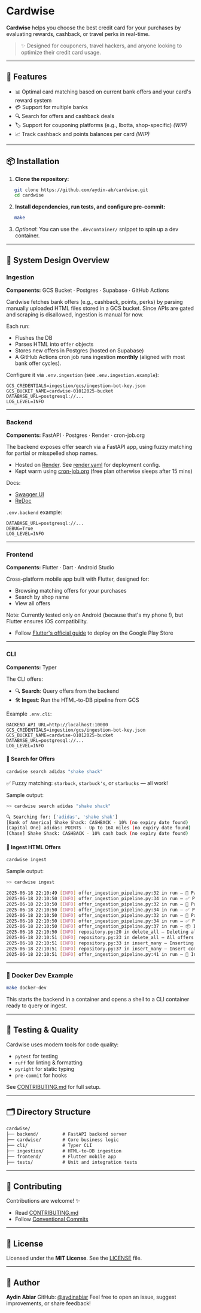 # Cardwise

**Cardwise** helps you choose the best credit card for your purchases by evaluating rewards, cashback, or travel perks in real-time.

> ✨ Designed for couponers, travel hackers, and anyone looking to optimize their credit card usage.

---

## 🚀 Features

- 📊 Optimal card matching based on current bank offers and your card's reward system
- 💳 Support for multiple banks
- 🔍 Search for offers and cashback deals
- 🏷️ Support for couponing platforms (e.g., Ibotta, shop-specific) _(WIP)_
- 📈 Track cashback and points balances per card _(WIP)_

---

## 📦 Installation

1. **Clone the repository:**
```bash
   git clone https://github.com/aydin-ab/cardwise.git
   cd cardwise
```

2. **Install dependencies, run tests, and configure pre-commit:**

```bash
   make
```

3. *Optional*: You can use the `.devcontainer/` snippet to spin up a dev container.

---

## 🧠 System Design Overview

### Ingestion

**Components:** GCS Bucket · Postgres · Supabase · GitHub Actions

Cardwise fetches bank offers (e.g., cashback, points, perks) by parsing manually uploaded HTML files stored in a GCS bucket. Since APIs are gated and scraping is disallowed, ingestion is manual for now.

Each run:
  * Flushes the DB
  * Parses HTML into `Offer` objects
  * Stores new offers in Postgres (hosted on Supabase)
  * A GitHub Actions cron job runs ingestion **monthly** (aligned with most bank offer cycles).

Configure it via `.env.ingestion` (see `.env.ingestion.example`):

```env
GCS_CREDENTIALS=ingestion/gcs/ingestion-bot-key.json
GCS_BUCKET_NAME=cardwise-01012025-bucket
DATABASE_URL=postgresql://...
LOG_LEVEL=INFO
```

---

### Backend

**Components:** FastAPI · Postgres · Render · cron-job.org

The backend exposes offer search via a FastAPI app, using fuzzy matching for partial or misspelled shop names.

* Hosted on [Render](https://render.com). See [render.yaml](render.yaml) for deployment config.
* Kept warm using [cron-job.org](https://cron-job.org) (free plan otherwise sleeps after 15 mins)

Docs:
* [Swagger UI](https://cardwise-backend-latest.onrender.com/docs)
* [ReDoc](https://cardwise-backend-latest.onrender.com/redoc)

`.env.backend` example:

```env
DATABASE_URL=postgresql://...
DEBUG=True
LOG_LEVEL=INFO
```

---

### Frontend

**Components:** Flutter · Dart · Android Studio

Cross-platform mobile app built with Flutter, designed for:
* Browsing matching offers for your purchases
* Search by shop name
* View all offers

Note: Currently tested only on Android (because that's my phone !), but Flutter ensures iOS compatibility.

* Follow [Flutter's official guide](https://docs.flutter.dev/deployment/android) to deploy on the Google Play Store
---

### CLI

**Components:** Typer

The CLI offers:
* 🔍 **Search**: Query offers from the backend
* 🛠️ **Ingest**: Run the HTML-to-DB pipeline from GCS

Example `.env.cli`:

```env
BACKEND_API_URL=http://localhost:10000
GCS_CREDENTIALS=ingestion/gcs/ingestion-bot-key.json
GCS_BUCKET_NAME=cardwise-01012025-bucket
DATABASE_URL=postgresql://...
LOG_LEVEL=INFO
```

#### 🔎 Search for Offers

```bash
cardwise search adidas "shake shack"
```

✅ Fuzzy matching: `starbuck`, `starbuck's`, or `starbucks` — all work!

Sample output:

```bash
>> cardwise search adidas "shake shack"

🔍 Searching for: ['adidas', 'shake shak']
[Bank of America] Shake Shack: CASHBACK - 10% (no expiry date found)
[Capital One] adidas: POINTS - Up to 16X miles (no expiry date found)
[Chase] Shake Shack: CASHBACK - 10% cash back (no expiry date found)
```

#### 🧃 Ingest HTML Offers

```bash
cardwise ingest
```

Sample output:

```bash
>> cardwise ingest

2025-06-18 22:10:49 [INFO] offer_ingestion_pipeline.py:32 in run — 📝 Parsing html docs: bank_of_america using BankOfAmericaOfferParser
2025-06-18 22:10:50 [INFO] offer_ingestion_pipeline.py:34 in run — ✅ Parsed 40 offer(s) from bank_of_america
2025-06-18 22:10:50 [INFO] offer_ingestion_pipeline.py:32 in run — 📝 Parsing html docs: capital_one using CapitalOneOfferParser
2025-06-18 22:10:50 [INFO] offer_ingestion_pipeline.py:34 in run — ✅ Parsed 3557 offer(s) from capital_one
2025-06-18 22:10:50 [INFO] offer_ingestion_pipeline.py:32 in run — 📝 Parsing html docs: chase using ChaseOfferParser
2025-06-18 22:10:50 [INFO] offer_ingestion_pipeline.py:34 in run — ✅ Parsed 116 offer(s) from chase
2025-06-18 22:10:50 [INFO] offer_ingestion_pipeline.py:37 in run — 📦 Inserting 3713 offer(s) into the database...
2025-06-18 22:10:50 [INFO] repository.py:20 in delete_all — Deleting all existing offers from the database...
2025-06-18 22:10:51 [INFO] repository.py:23 in delete_all — All offers deleted.
2025-06-18 22:10:51 [INFO] repository.py:33 in insert_many — Inserting 3713 offer(s) into the database...
2025-06-18 22:10:51 [INFO] repository.py:37 in insert_many — Insert complete.
2025-06-18 22:10:51 [INFO] offer_ingestion_pipeline.py:41 in run — 🎉 Ingestion pipeline complete.
```

---

### 🐳 Docker Dev Example

```bash
make docker-dev
```

This starts the backend in a container and opens a shell to a CLI container ready to query or ingest.

---

## 🧪 Testing & Quality

Cardwise uses modern tools for code quality:

* `pytest` for testing
* `ruff` for linting & formatting
* `pyright` for static typing
* `pre-commit` for hooks

See [CONTRIBUTING.md](CONTRIBUTING.md) for full setup.

---

## 🗂️ Directory Structure

```txt
cardwise/
├── backend/         # FastAPI backend server
├── cardwise/        # Core business logic
├── cli/             # Typer CLI
├── ingestion/       # HTML-to-DB ingestion
├── frontend/        # Flutter mobile app
├── tests/           # Unit and integration tests
```

---

## 🤝 Contributing

Contributions are welcome! ✨

* Read [CONTRIBUTING.md](CONTRIBUTING.md)
* Follow [Conventional Commits](https://www.conventionalcommits.org)

---

## 📄 License

Licensed under the **MIT License**. See the [LICENSE](LICENSE) file.

---

## 🧠 Author

**Aydin Abiar**
GitHub: [@aydinabiar](https://github.com/aydin-ab)
Feel free to open an issue, suggest improvements, or share feedback!
